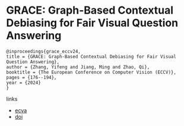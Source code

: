# GRACE: Graph-Based Contextual Debiasing for Fair Visual Question Answering

```
@inproceedings{grace_eccv24,
title = {GRACE: Graph-Based Contextual Debiasing for Fair Visual Question Answering},
author = {Zhang, Yifeng and Jiang, Ming and Zhao, Qi},
booktitle = {The European Conference on Computer Vision (ECCV)},
pages = {176--194},
year = {2024}
}
```

links
- [ecva](https://www.ecva.net/papers/eccv_2024/papers_ECCV/html/2569_ECCV_2024_paper.php)
- [doi](https://link.springer.com/chapter/10.1007/978-3-031-72643-9_11)
